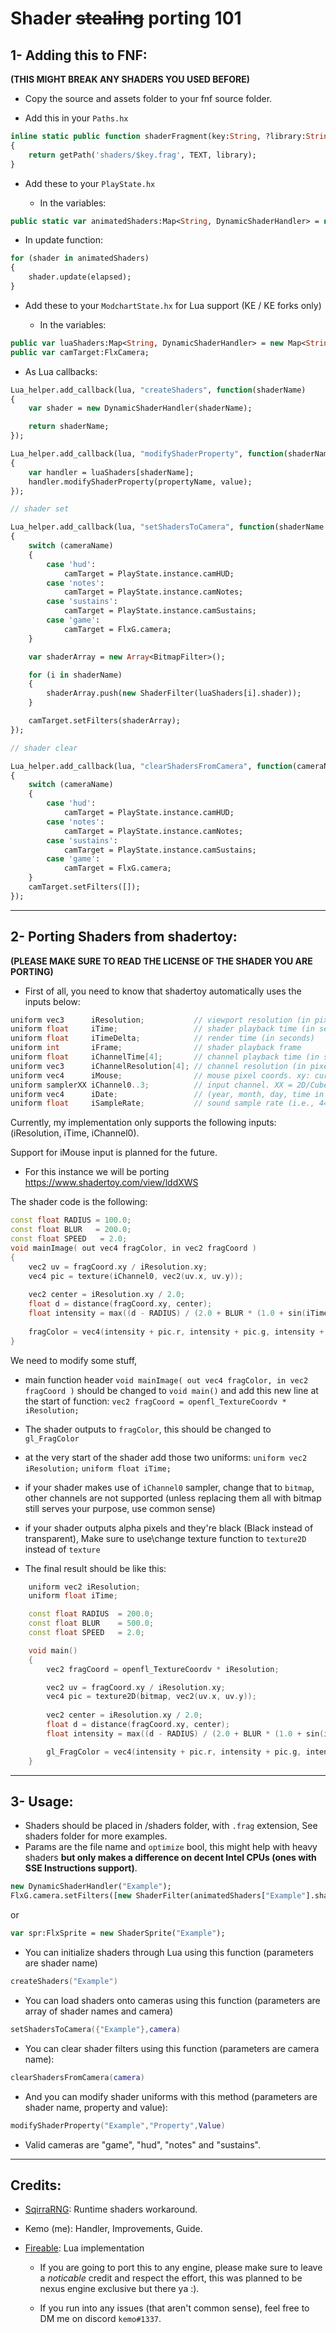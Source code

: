 # Shader ~~stealing~~ porting 101

## 1- Adding this to FNF:

**(THIS MIGHT BREAK ANY SHADERS YOU USED BEFORE)**

- Copy the source and assets folder to your fnf source folder.

- Add this in your `Paths.hx` 
```haxe
inline static public function shaderFragment(key:String, ?library:String)
{
	return getPath('shaders/$key.frag', TEXT, library);
}
```

- Add these to your `PlayState.hx`

    - In the variables:

```haxe
public static var animatedShaders:Map<String, DynamicShaderHandler> = new Map<String, DynamicShaderHandler>();
```

   - In update function:
```haxe
for (shader in animatedShaders)
{
	shader.update(elapsed);
}
```

- Add these to your `ModchartState.hx` for Lua support (KE / KE forks only)

    - In the variables:

```haxe
public var luaShaders:Map<String, DynamicShaderHandler> = new Map<String, DynamicShaderHandler>();
public var camTarget:FlxCamera;
```

   - As Lua callbacks:
```haxe
Lua_helper.add_callback(lua, "createShaders", function(shaderName)
{
	var shader = new DynamicShaderHandler(shaderName);

	return shaderName;
});

Lua_helper.add_callback(lua, "modifyShaderProperty", function(shaderName, propertyName, value)
{
	var handler = luaShaders[shaderName];
	handler.modifyShaderProperty(propertyName, value);
});

// shader set

Lua_helper.add_callback(lua, "setShadersToCamera", function(shaderName:Array<String>, cameraName)
{
	switch (cameraName)
	{
		case 'hud':
			camTarget = PlayState.instance.camHUD;
		case 'notes':
			camTarget = PlayState.instance.camNotes;
		case 'sustains':
			camTarget = PlayState.instance.camSustains;
		case 'game':
			camTarget = FlxG.camera;
	}

	var shaderArray = new Array<BitmapFilter>();

	for (i in shaderName)
	{
		shaderArray.push(new ShaderFilter(luaShaders[i].shader));
	}

	camTarget.setFilters(shaderArray);
});

// shader clear

Lua_helper.add_callback(lua, "clearShadersFromCamera", function(cameraName)
{
	switch (cameraName)
	{
		case 'hud':
			camTarget = PlayState.instance.camHUD;
		case 'notes':
			camTarget = PlayState.instance.camNotes;
		case 'sustains':
			camTarget = PlayState.instance.camSustains;
		case 'game':
			camTarget = FlxG.camera;
	}
	camTarget.setFilters([]);
});
```

---

## 2- Porting Shaders from shadertoy:

**(PLEASE MAKE SURE TO READ THE LICENSE OF THE SHADER YOU ARE PORTING)**
- First of all, you need to know that shadertoy automatically uses the inputs below:

 ```cpp
 uniform vec3      iResolution;           // viewport resolution (in pixels)
 uniform float     iTime;                 // shader playback time (in seconds)
 uniform float     iTimeDelta;            // render time (in seconds)
 uniform int       iFrame;                // shader playback frame
 uniform float     iChannelTime[4];       // channel playback time (in seconds)
 uniform vec3      iChannelResolution[4]; // channel resolution (in pixels)
 uniform vec4      iMouse;                // mouse pixel coords. xy: current (if MLB down), zw: click
 uniform samplerXX iChannel0..3;          // input channel. XX = 2D/Cube
 uniform vec4      iDate;                 // (year, month, day, time in seconds)
 uniform float     iSampleRate;           // sound sample rate (i.e., 44100)
 ```

Currently, my implementation only supports the following inputs: (iResolution, iTime, iChannel0).

Support for iMouse input is planned for the future.
 - For this instance we will be porting https://www.shadertoy.com/view/lddXWS
 
 The shader code is the following:
 ```cpp
 const float RADIUS	= 100.0;
 const float BLUR	= 200.0;
 const float SPEED   = 2.0;
 void mainImage( out vec4 fragColor, in vec2 fragCoord )
 {
     vec2 uv = fragCoord.xy / iResolution.xy;
     vec4 pic = texture(iChannel0, vec2(uv.x, uv.y));
     
     vec2 center = iResolution.xy / 2.0;
     float d = distance(fragCoord.xy, center);
     float intensity = max((d - RADIUS) / (2.0 + BLUR * (1.0 + sin(iTime*SPEED))), 0.0);
     
     fragColor = vec4(intensity + pic.r, intensity + pic.g, intensity + pic.b, 1.0);
 }
 ```
 We need to modify some stuff, 
 - main function header `void mainImage( out vec4 fragColor, in vec2 fragCoord )` should be changed to `void main()` 
    and add this new line at the start of function: `vec2 fragCoord = openfl_TextureCoordv * iResolution;`
 - The shader outputs to `fragColor`, this should be changed to `gl_FragColor`
 - at the very start of the shader add those two uniforms:
     `uniform vec2 iResolution;`
     `uniform float iTime;`
 - if your shader makes use of `iChannel0` sampler, change that to `bitmap`, other channels are not supported (unless replacing them all with bitmap still serves your purpose, use common sense)
 - if your shader outputs alpha pixels and they're black (Black instead of transparent), Make sure to use\change texture function to `texture2D` instead of `texture`

- The final result should be like this:
```cpp
    uniform vec2 iResolution;
    uniform float iTime;

    const float RADIUS	= 200.0;
    const float BLUR	= 500.0;
    const float SPEED   = 2.0;

    void main()
    {
        vec2 fragCoord = openfl_TextureCoordv * iResolution;

        vec2 uv = fragCoord.xy / iResolution.xy;
        vec4 pic = texture2D(bitmap, vec2(uv.x, uv.y));
        
        vec2 center = iResolution.xy / 2.0;
        float d = distance(fragCoord.xy, center);
        float intensity = max((d - RADIUS) / (2.0 + BLUR * (1.0 + sin(iTime*SPEED))), 0.0);

        gl_FragColor = vec4(intensity + pic.r, intensity + pic.g, intensity + pic.b, 0.2);
    }
```
---
## 3- Usage:

-	Shaders should be placed in /shaders folder, with `.frag` extension, 
	See shaders folder for more examples.
- Params are the file name and `optimize` bool, this might help with heavy shaders **but only makes a difference on decent Intel CPUs (ones with SSE Instructions support)**.
 ```haxe
 new DynamicShaderHandler("Example");
FlxG.camera.setFilters([new ShaderFilter(animatedShaders["Example"].shader)]);
 ```
 or
 ```haxe
 var spr:FlxSprite = new ShaderSprite("Example");
 ```

- You can initialize shaders through Lua using this function (parameters are shader name)
```lua
createShaders("Example")
```
- You can load shaders onto cameras using this function (parameters are array of shader names and camera)
```lua
setShadersToCamera({"Example"},camera)
```
- You can clear shader filters using this function (parameters are camera name):
```lua
clearShadersFromCamera(camera)
```
- And you can modify shader uniforms with this method (parameters are shader name, property and value):
```lua
modifyShaderProperty("Example","Property",Value)
```

- Valid cameras are "game", "hud", "notes" and "sustains".

 ---
 
 ## Credits:
- [SqirraRNG](https://github.com/gedehari): Runtime shaders workaround.
- Kemo (me): Handler, Improvements, Guide.
- [Fireable](https://github.com/ItzFireable): Lua implementation

    - If you are going to port this to any engine, please make sure to leave a *noticable* credit and respect the effort, this was planned to be nexus engine exclusive but there ya :).

    - If you run into any issues (that aren't common sense), feel free to DM me on discord `kemo#1337`.
